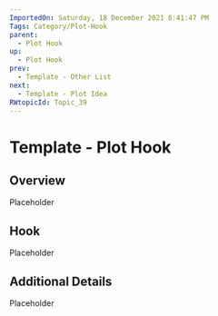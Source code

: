 ```yaml
---
ImportedOn: Saturday, 18 December 2021 8:41:47 PM
Tags: Category/Plot-Hook
parent:
  - Plot Hook
up:
  - Plot Hook
prev:
  - Template - Other List
next:
  - Template - Plot Idea
RWtopicId: Topic_39
---
```

# Template - Plot Hook
## Overview
Placeholder

## Hook
Placeholder

## Additional Details
Placeholder

